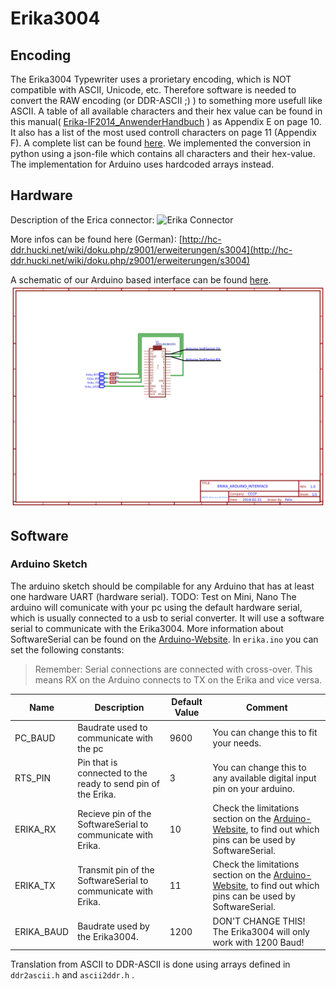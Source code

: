 # Erika3004

## Encoding

The Erika3004 Typewriter uses a prorietary encoding, which is NOT compatible with ASCII, Unicode, etc.
Therefore software is needed to convert the RAW encoding (or DDR-ASCII ;) ) to something more usefull like ASCII.
A table of all available characters and their hex value can be found in this manual( [Erika-IF2014_AnwenderHandbuch](Erika-IF2014_AnwenderHandbuch.pdf) ) as Appendix E on page 10. It also has a list of the most used controll characters on page 11 (Appendix F). A complete list can be found [here](http://hc-ddr.hucki.net/wiki/doku.php/z9001/erweiterungen/s3004).
We implemented the conversion in python using a json-file which contains all characters and their hex-value.
The implementation for Arduino uses hardcoded arrays instead.

## Hardware

Description of the Erica connector:
![Erika Connector](http://hc-ddr.hucki.net/wiki/lib/exe/fetch.php/z9001/erweiterungen/s3004_anschluss.jpg?cache=)

More infos can be found here (German): [http://hc-ddr.hucki.net/wiki/doku.php/z9001/erweiterungen/s3004](http://hc-ddr.hucki.net/wiki/doku.php/z9001/erweiterungen/s3004)

A schematic of our Arduino based interface can be found [here](https://easyeda.com/editor#id=708dfbb12ec9406986608b1bfc6e0a6b).
![Schematic](Schematic_ErikaArduinoInterface_Sheet-1_20190224110903.png)

## Software

### Arduino Sketch

The arduino sketch should be compilable for any Arduino that has at least one hardware UART (hardware serial).
TODO: Test on Mini, Nano
The arduino will comunicate with your pc using the default hardware serial, which is usually connected to a usb to serial converter.
It will use a software serial to communicate with the Erika3004.
More information about SoftwareSerial can be found on the [Arduino-Website](https://www.arduino.cc/en/Reference/SoftwareSerial).
In `erika.ino` you can set the following constants:

> Remember: Serial connections are connected with cross-over. This means RX on the Arduino connects to TX on the Erika and vice versa.

|Name|Description|Default Value|Comment|
|----|-----------|-------------|-------|
|PC_BAUD| Baudrate used to communicate with the pc|9600|You can change this to fit your needs.|
|RTS_PIN| Pin that is connected to the ready to send pin of the Erika.|3|You can change this to any available digital input pin on your arduino.|
|ERIKA_RX| Recieve pin of the SoftwareSerial to communicate with Erika.|10|Check the limitations section on the  [Arduino-Website](https://www.arduino.cc/en/Reference/SoftwareSerial), to find out which pins can be used by SoftwareSerial.|
|ERIKA_TX| Transmit pin of the SoftwareSerial to communicate with Erika.|11|Check the limitations section on the  [Arduino-Website](https://www.arduino.cc/en/Reference/SoftwareSerial), to find out which pins can be used by SoftwareSerial.|
|ERIKA_BAUD| Baudrate used by the Erika3004.|1200|DON'T CHANGE THIS! The Erika3004 will only work with 1200 Baud!|

Translation from ASCII to DDR-ASCII is done using arrays defined in `ddr2ascii.h` and `ascii2ddr.h` .
